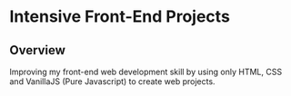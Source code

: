 # Intensive Front-End Projects

## Overview

Improving my front-end web development skill by using only HTML, CSS and VanillaJS (Pure Javascript) to create web projects.
